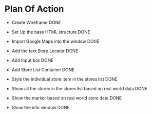 # Plan Of Action

- Create Wireframe DONE

- Set Up the base HTML structure DONE

- Import Google Maps into the window DONE

- Add the text Store Locator DONE

- Add Input box DONE

- Add Store List Container DONE

- Style the individual store item in the stores list DONE

- Show all the stores in the stores list based on real world data DONE

- Show the marker based on real world store data DONE

- Show the info window DONE